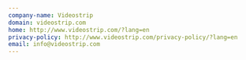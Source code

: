 ```yaml
---
company-name: Videostrip
domain: videostrip.com
home: http://www.videostrip.com/?lang=en
privacy-policy: http://www.videostrip.com/privacy-policy/?lang=en
email: info@videostrip.com
---
```




